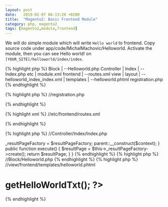 ```yaml
---
layout: post
date:   2019-02-07 06:13:26 +0200
title:  "Magento2: Basic Frontend Module"
category: php, magento2
tags: [magento2,module,frontend]
---
```


We will do simple module which will write `Hello world` to frontend.  Copy source code under app/code/MichalMachovic/Helloworld. Activate the module, then you can see Hello world! on `[YOUR_SITE]/helloworld/index/index`.

{% highlight php %}
Block
 |
 --Helloworld.php
Controller
 |
 Index
   |
   --Index.php
etc
 |
 module.xml
 frontend
    |
    --routes.xml
view
 |
 layout
  |
  --helloworld_index_index.xml
  |
  templates
  |
  --helloworld.phtml
registration.php
{% endhighlight %}


{% highlight php %}
//registration.php
<?php

\Magento\Framework\Component\ComponentRegistrar::register(
    \Magento\Framework\Component\ComponentRegistrar::MODULE,
    'MichalMachovic_Helloworld',
    __DIR__
);
{% endhighlight %}


{% highlight xml %}
//etc/module.xml
<?xml version="1.0"?>

<config xmlns:xsi="http://www.w3.org/2001/XMLSchema-instance" xsi:noNamespaceSchemaLocation="urn:magento:framework:Module/etc/module.xsd">
    <module name="MichalMachovic_Helloworld" setup_version="1.0.0.1"></module>
</config>
{% endhighlight %}

{% highlight xml %}
//etc/frontend/routes.xml
<?xml version="1.0"?>
 
<config xmlns:xsi="http://www.w3.org/2001/XMLSchema-instance" xsi:noNamespaceSchemaLocation="urn:magento:framework:App/etc/routes.xsd">
    <router id="standard">
        <route id="helloworld" frontName="helloworld">
            <module name="MichalMachovic_Helloworld" />
        </route>
    </router>
</config>
{% endhighlight %}

{% highlight php %}
//Controller/Index/Index.php

<?php
 
namespace MichalMachovic\Helloworld\Controller\Index;
 
use Magento\Framework\App\Action\Context;
 
class Index extends \Magento\Framework\App\Action\Action
{
    protected $_resultPageFactory;
 
    public function __construct(Context $context, \Magento\Framework\View\Result\PageFactory $resultPageFactory)
    {
        $this->_resultPageFactory = $resultPageFactory;
        parent::__construct($context);
    }
 
    public function execute()
    {
        $resultPage = $this->_resultPageFactory->create();
        return $resultPage;
    }
}
{% endhighlight %}

{% highlight php %}
//Block/Helloworld.php

<?php
namespace MichalMachovic\Helloworld\Block;
 
class Helloworld extends \Magento\Framework\View\Element\Template
{
    public function getHelloWorldTxt()
    {
        return 'Hello world!';
    }
}
{% endhighlight %}

{% highlight xml %}
//view/frontend/layout/helloworld_index_index_.xml
<page xmlns:xsi="http://www.w3.org/2001/XMLSchema-instance" xsi:noNamespaceSchemaLocation="../../../../../../../lib/internal/Magento/Framework/View/Layout/etc/page_configuration.xsd" layout="1column">
    <body>
        <referenceContainer name="content">
            <block class="MichalMachovic\Helloworld\Block\Helloworld" name="helloworld" template="helloworld.phtml" />
        </referenceContainer>
    </body>
</page>
{% endhighlight %}

{% highlight php %}
//view/frontend/templates/helloworld.phtml

<h1><?php echo $this->getHelloWorldTxt(); ?></h1>
{% endhighlight %}



